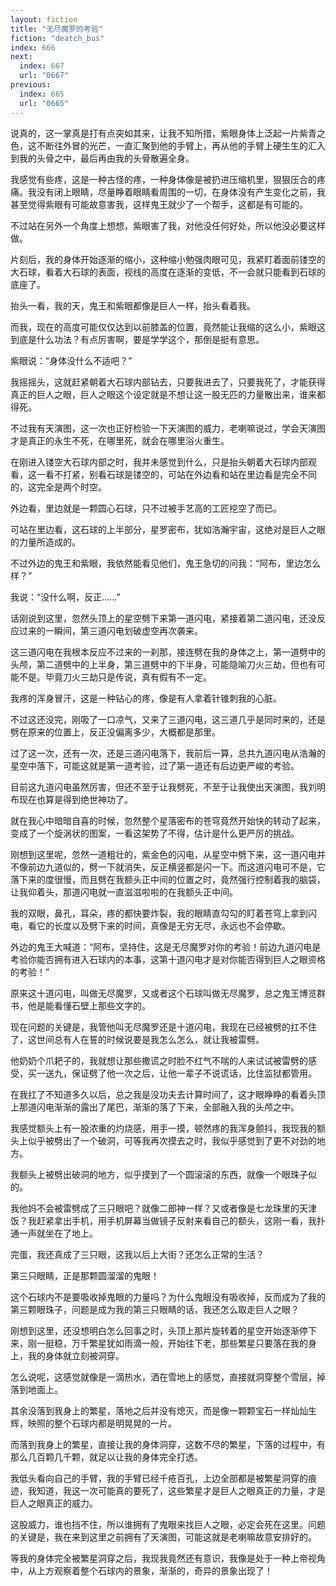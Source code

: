 ```yaml
---
layout: fiction
title: "无尽魔罗的考验"
fiction: "deatch_bus"
index: 666
next:
  index: 667
  url: "0667"
previous:
  index: 665
  url: "0665"
---
```

说真的，这一掌真是打有点突如其来，让我不知所措，紫眼身体上泛起一片紫青之色，这不断往外冒的光芒，一直汇聚到他的手臂上，再从他的手臂上硬生生的汇入到我的头骨之中，最后再由我的头骨散遍全身。

我感觉有些疼，这是一种古怪的疼，一种身体像是被扔进压缩机里，狠狠压合的疼痛。我没有闭上眼睛，尽量睁着眼睛看周围的一切，在身体没有产生变化之前，我甚至觉得紫眼有可能故意害我，这样鬼王就少了一个帮手，这都是有可能的。

不过站在另外一个角度上想想，紫眼害了我，对他没任何好处，所以他没必要这样做。

片刻后，我的身体开始逐渐的缩小，这种缩小勉强肉眼可见，我紧盯着面前镂空的大石球，看着大石球的表面，视线的高度在逐渐的变低，不一会就只能看到石球的底座了。

抬头一看，我的天，鬼王和紫眼都像是巨人一样，抬头看着我。

而我，现在的高度可能仅仅达到以前膝盖的位置，竟然能让我缩的这么小，紫眼这到底是什么功法？有点厉害啊，要是学学这个，那倒是挺有意思。

紫眼说：“身体没什么不适吧？”

我摇摇头，这就赶紧朝着大石球内部钻去，只要我进去了，只要我死了，才能获得真正的巨人之眼，巨人之眼这个设定就是不想让这一股无匹的力量散出来，谁来都得死。

不过我有天演图，这一次也正好检验一下天演图的威力，老喇嘛说过，学会天演图才是真正的永生不死，在哪里死，就会在哪里浴火重生。

在刚进入镂空大石球内部之时，我并未感觉到什么，只是抬头朝着大石球内部观看，这一看不打紧，别看石球是镂空的，可站在外边看和站在里边看是完全不同的，这完全是两个时空。

外边看，里边就是一颗圆心石球，只不过被手艺高的工匠挖空了而已。

可站在里边看，这石球的上半部分，星罗密布，犹如浩瀚宇宙，这绝对是巨人之眼的力量所造成的。

不过外边的鬼王和紫眼，我依然能看见他们，鬼王急切的问我：“阿布，里边怎么样？”

我说：“没什么啊，反正……”

话刚说到这里，忽然头顶上的星空劈下来第一道闪电，紧接着第二道闪电，还没反应过来的一瞬间，第三道闪电划破虚空再次袭来。

这三道闪电在我根本反应不过来的一刹那，接连劈在我的身体之上，第一道劈中的头颅，第二道劈中的上半身，第三道劈中的下半身，可能隐喻刀火三劫，但也有可能不是。毕竟刀火三劫只是传说，真有假有不一定。

我疼的浑身冒汗，这是一种钻心的疼，像是有人拿着针锥刺我的心脏。

不过这还没完，刚吸了一口凉气，又来了三道闪电，这三道几乎是同时来的，还是劈在原来的位置上，反正没偏离多少，大概都是那里。

过了这一次，还有一次，还是三道闪电落下，我前后一算，总共九道闪电从浩瀚的星空中落下，可能这就是第一道考验，过了第一道还有后边更严峻的考验。

目前这九道闪电虽然厉害，但还不至于让我劈死，不至于让我使出天演图，我刘明布现在也算是得到绝世神功了。

就在我心中暗暗自喜的时候，忽然整个星落密布的苍穹竟然开始快的转动了起来，变成了一个旋涡状的图案，一看这架势了不得，估计是什么更严厉的挑战。

刚想到这里呢，忽然一道粗壮的，紫金色的闪电，从星空中劈下来，这一道闪电并不像前边九道似的，劈一下就消失，反正横竖都是闪一下。而这道闪电可不是，它落下来的度很慢，而且劈在我额头正中间的位置之时，竟然强行控制着我的脑袋，让我仰着头，那道闪电就一直滋滋啦啦的在我额头正中间。

我的双眼，鼻孔，耳朵，疼的都快要炸裂，我的眼睛直勾勾的盯着苍穹上拿到闪电，看它的长度以及劈下来的时间，真像是无穷无尽，永远也不会停歇。

外边的鬼王大喊道：“阿布，坚持住，这是无尽魔罗对你的考验！前边九道闪电是考验你能否拥有进入石球内的本事，这第十道闪电才是对你能否得到巨人之眼资格的考验！”

原来这十道闪电，叫做无尽魔罗，又或者这个石球叫做无尽魔罗，总之鬼王博览群书，他是能看懂石壁上那些文字的。

现在问题的关键是，我管他叫无尽魔罗还是十道闪电，我现在已经被劈的扛不住了，这世间总有人在誓的时候说要是我怎么怎么，就让我被雷劈。

他奶奶个爪耙子的，我就想让那些撒谎之时脸不红气不喘的人来试试被雷劈的感受，买一送九，保证劈了他一次之后，让他一辈子不说谎话，比住监狱都管用。

在我扛了不知道多久以后，总之我是没功夫去计算时间了，这才眼睁睁的看着头顶上那道闪电渐渐的露出了尾巴，渐渐的落了下来，全部融入我的头颅之中。

我感觉额头上有一股浓重的灼烧感，用手一摸，顿然疼的我浑身颤抖，我现我的额头上似乎被劈出了一个破洞，可等我再次摸去之时，我似乎感觉到了更不对劲的地方。

我额头上被劈出破洞的地方，似乎摸到了一个圆滚滚的东西，就像一个眼珠子似的。

我他妈不会被雷劈成了三只眼吧？就像二郎神一样？又或者像是七龙珠里的天津饭？我赶紧拿出手机，用手机屏幕当做镜子反射来看自己的额头，这刚一看，我扑通一声就坐在了地上。

完蛋，我还真成了三只眼，这我以后上大街？还怎么正常的生活？

第三只眼睛，正是那颗圆溜溜的鬼眼！

这个石球内不是要吸收掉鬼眼的力量吗？为什么鬼眼没有吸收掉，反而成为了我的第三颗眼珠子，问题是成为我的第三只眼睛的话，我还怎么取走巨人之眼？

刚想到这里，还没想明白怎么回事之时，头顶上那片旋转着的星空开始逐渐停下来，刚一挺稳，万千繁星犹如雨滴一般，开始往下老，那些繁星只要落在我的身上，我的身体就立刻被洞穿。

怎么说呢，这感觉就像是一滴热水，洒在雪地上的感觉，直接就洞穿整个雪层，掉落到地面上。

其余没落到我身上的繁星，落地之后并没有熄灭，而是像一颗颗宝石一样灿灿生辉，映照的整个石球内都是明晃晃的一片。

而落到我身上的繁星，直接让我的身体洞穿，这数不尽的繁星，下落的过程中，有那么几百颗几千颗，就足以让我的身体完全打透。

我低头看向自己的手臂，我的手臂已经千疮百孔，上边全部都是被繁星洞穿的痕迹，我知道，我这一次可能真的要死了，这些繁星才是巨人之眼真正的力量，才是巨人之眼真正的威力。

这股威力，谁也挡不住，所以谁拥有了鬼眼来找巨人之眼，必定会死在这里。问题的关键是，我在来到这里之前拥有了天演图，可能这就是老喇嘛故意安排好的。

等我的身体完全被繁星洞穿之后，我现我竟然还有意识，我像是处于一种上帝视角中，从上方观察着整个石球内的景象，渐渐的，奇异的景象出现了！